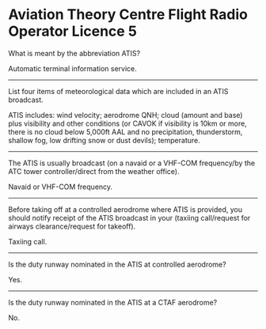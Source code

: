 # Aviation Theory Centre Flight Radio Operator Licence 5

What is meant by the abbreviation ATIS?

Automatic terminal information service.

----

List four items of meteorological data which are included in an ATIS broadcast.

ATIS includes: wind velocity; aerodrome QNH; cloud (amount and base) plus visibility and other conditions (or CAVOK if visibility is 10km or more, there is no cloud below 5,000ft AAL and no precipitation, thunderstorm, shallow fog, low drifting snow or dust devils); temperature.

----

The ATIS is usually broadcast (on a navaid or a VHF-COM frequency/by the ATC tower controller/direct from the weather office).

Navaid or VHF-COM frequency.

----

Before taking off at a controlled aerodrome where ATIS is provided, you should notify receipt of the ATIS broadcast in your (taxiing call/request for airways clearance/request for takeoff).

Taxiing call.

----

Is the duty runway nominated in the ATIS at controlled aerodrome?

Yes.

----

Is the duty runway nominated in the ATIS at a CTAF aerodrome?

No.

